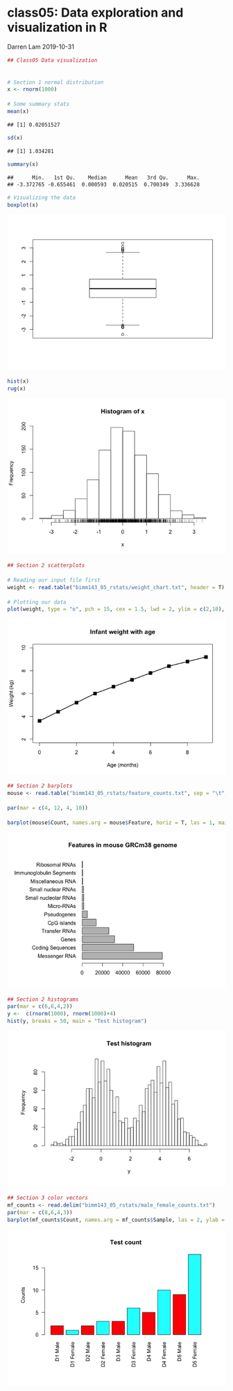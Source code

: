 class05: Data exploration and visualization in R
================
Darren Lam
2019-10-31

``` r
## Class05 Data visualization


# Section 1 normal distribution
x <- rnorm(1000)

# Some summary stats
mean(x)
```

    ## [1] 0.02051527

``` r
sd(x)
```

    ## [1] 1.034281

``` r
summary(x)
```

    ##      Min.   1st Qu.    Median      Mean   3rd Qu.      Max. 
    ## -3.372765 -0.655461  0.000593  0.020515  0.700349  3.336628

``` r
# Visualizing the data
boxplot(x)
```

![](class05_files/figure-gfm/unnamed-chunk-1-1.png)<!-- -->

``` r
hist(x)
rug(x)
```

![](class05_files/figure-gfm/unnamed-chunk-1-2.png)<!-- -->

``` r
## Section 2 scatterplots

# Reading our input file first
weight <- read.table("bimm143_05_rstats/weight_chart.txt", header = T)

# Plotting our data
plot(weight, type = "o", pch = 15, cex = 1.5, lwd = 2, ylim = c(2,10), xlab = "Age (months)", ylab = "Weight (kg)", main = "Infant weight with age")
```

![](class05_files/figure-gfm/unnamed-chunk-1-3.png)<!-- -->

``` r
## Section 2 barplots
mouse <- read.table("bimm143_05_rstats/feature_counts.txt", sep = "\t", header = T)

par(mar = c(4, 12, 4, 10))

barplot(mouse$Count, names.arg = mouse$Feature, horiz = T, las = 1, main = "Features in mouse GRCm38 genome", xlim = c(0, 80000))
```

![](class05_files/figure-gfm/unnamed-chunk-1-4.png)<!-- -->

``` r
## Section 2 histograms
par(mar = c(6,6,4,2))
y <-  c(rnorm(1000), rnorm(1000)+4)
hist(y, breaks = 50, main = "Test histogram")
```

![](class05_files/figure-gfm/unnamed-chunk-1-5.png)<!-- -->

``` r
## Section 3 color vectors
mf_counts <- read.delim("bimm143_05_rstats/male_female_counts.txt")
par(mar = c(8,6,4,3))
barplot(mf_counts$Count, names.arg = mf_counts$Sample, las = 2, ylab = "Counts", col = rainbow(2), main = "Test count")
```

![](class05_files/figure-gfm/unnamed-chunk-1-6.png)<!-- -->
